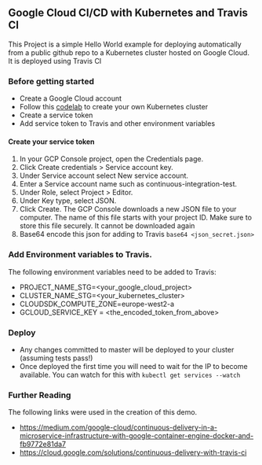 ## Google Cloud CI/CD with Kubernetes and Travis CI

This Project is a simple Hello World example for deploying automatically from 
a public github repo to a Kubernetes cluster hosted on Google Cloud.  It is deployed using Travis CI


###  Before getting started

- Create a Google Cloud account
- Follow this [codelab](https://codelabs.developers.google.com/codelabs/cloud-hello-kubernetes/index.html) to create your own Kubernetes cluster
- Create a service token
- Add service token to Travis and other environment variables
  
  
#### Create your service token


1. In your GCP Console project, open the Credentials page.
2. Click Create credentials > Service account key.
3. Under Service account select New service account.
4. Enter a Service account name such as continuous-integration-test.
5. Under Role, select Project > Editor.
6. Under Key type, select JSON.
7. Click Create. The GCP Console downloads a new JSON file to your computer. The name of this file starts with your project ID. Make sure to store this file securely.  It cannot be downloaded again
8.  Base64 encode this json for adding to Travis `base64 <json_secret.json>`
    
### Add Environment variables to Travis.

The following environment variables need to be added to Travis:

  - PROJECT_NAME_STG=<your_google_cloud_project>
  - CLUSTER_NAME_STG=<your_kubernetes_cluster>
  - CLOUDSDK_COMPUTE_ZONE=europe-west2-a
  - GCLOUD_SERVICE_KEY = <the_encoded_token_from_above>
  
  
    
### Deploy

- Any changes committed to master will be deployed to your cluster (assuming tests pass!)
- Once deployed the first time you will need to wait for the IP to become available.  You can watch for this with `kubectl get services --watch`



### Further Reading

The following links were used in the creation of this demo.

- https://medium.com/google-cloud/continuous-delivery-in-a-microservice-infrastructure-with-google-container-engine-docker-and-fb9772e81da7
- https://cloud.google.com/solutions/continuous-delivery-with-travis-ci

